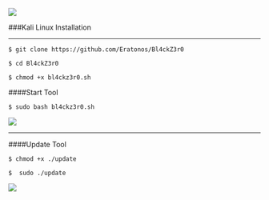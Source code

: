 ![](https://i.ibb.co/qrGjSCb/1.png)

###Kali Linux Installation
                
----

`$ git clone https://github.com/Eratonos/Bl4ckZ3r0`

`$ cd Bl4ckZ3r0`

`$ chmod +x bl4ckz3r0.sh`

####Start Tool

`$ sudo bash bl4ckz3r0.sh`

![](https://i.ibb.co/zPbGtdH/1.png)
                
----
####Update Tool

`$ chmod +x ./update`

`$  sudo ./update`

![](https://i.ibb.co/xY74YQz/1.png)
